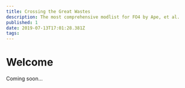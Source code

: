 ```yaml
---
title: Crossing the Great Wastes
description: The most comprehensive modlist for FO4 by Ape, et al.
published: 1
date: 2019-07-13T17:01:28.381Z
tags: 
---
```


# Welcome

Coming soon...